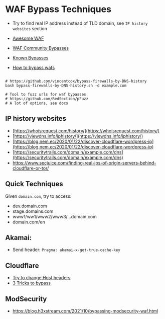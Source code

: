 # WAF Bypass Techniques

- Try to find real IP address instead of TLD domain, see `IP history websites` section

- [Awesome WAF](https://github.com/0xInfection/Awesome-WAF)
- [WAF Community Bypasses](https://github.com/waf-bypass-maker/waf-community-bypasses)
- [Known Bypasses](https://github.com/Walidhossain010/WAF-bypass-XSS-payloads/)
- [How to bypass wafs](http://securityidiots.com/Web-Pentest/WAF-Bypass/waf-bypass-guide-part-1.html)
```

# https://github.com/vincentcox/bypass-firewalls-by-DNS-history
bash bypass-firewalls-by-DNS-history.sh -d example.com
```

```
# Tool to fuzz urls for waf bypasses
# https://github.com/RedSection/pFuzz
# A lot of options, see docs
```

## IP history websites

- [https://whoisrequest.com/history/](https://whoisrequest.com/history/)
- [https://viewdns.info/iphistory/](https://viewdns.info/iphistory/)
- [https://blog.nem.ec/2020/01/22/discover-cloudflare-wordpress-ip](https://blog.nem.ec/2020/01/22/discover-cloudflare-wordpress-ip)
- [https://securitytrails.com/domain/example.com/dns](https://securitytrails.com/domain/example.com/dns)
- https://www.secjuice.com/finding-real-ips-of-origin-servers-behind-cloudflare-or-tor/

## Quick Techniques

Given `domain.com`, try to access:

- dev.domain.com
- stage.domains.com
- www1/ww1/www2/www3/...domain.com
- domain.com/en

## Akamai:

- Send header: `Pragma: akamai-x-get-true-cache-key`

## Cloudflare

- [Try to change Host headers](https://codewithvamp.medium.com/bypassing-cloudflare-waf-with-host-address-manipulation-dd3508cce2f8)
- [3 Tricks to bypass](https://medium.com/numen-cyber-labs/3-tricks-to-bypass-cloudflare-waf-in-file-upload-9abb83530cfc)

## ModSecurity

- https://blog.h3xstream.com/2021/10/bypassing-modsecurity-waf.html

